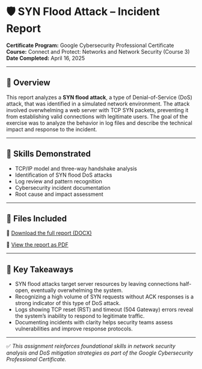 # 🛡️ SYN Flood Attack – Incident Report

**Certificate Program:** Google Cybersecurity Professional Certificate  
**Course:** Connect and Protect: Networks and Network Security (Course 3)  
**Date Completed:** April 16, 2025

---

## 📘 Overview

This report analyzes a **SYN flood attack**, a type of Denial-of-Service (DoS) attack, that was identified in a simulated network environment. The attack involved overwhelming a web server with TCP SYN packets, preventing it from establishing valid connections with legitimate users. The goal of the exercise was to analyze the behavior in log files and describe the technical impact and response to the incident.

---

## 🔧 Skills Demonstrated

- TCP/IP model and three-way handshake analysis  
- Identification of SYN flood DoS attacks  
- Log review and pattern recognition  
- Cybersecurity incident documentation  
- Root cause and impact assessment  

---

## 📂 Files Included

📄 [Download the full report (DOCX)](./syn-flood-incident-report.docx)

📄 [View the report as PDF](./syn-flood-incident-report.pdf)

---

## 🧠 Key Takeaways

- SYN flood attacks target server resources by leaving connections half-open, eventually overwhelming the system.
- Recognizing a high volume of SYN requests without ACK responses is a strong indicator of this type of DoS attack.
- Logs showing TCP reset (RST) and timeout (504 Gateway) errors reveal the system’s inability to respond to legitimate traffic.
- Documenting incidents with clarity helps security teams assess vulnerabilities and improve response protocols.

---

✅ *This assignment reinforces foundational skills in network security analysis and DoS mitigation strategies as part of the Google Cybersecurity Professional Certificate.*
